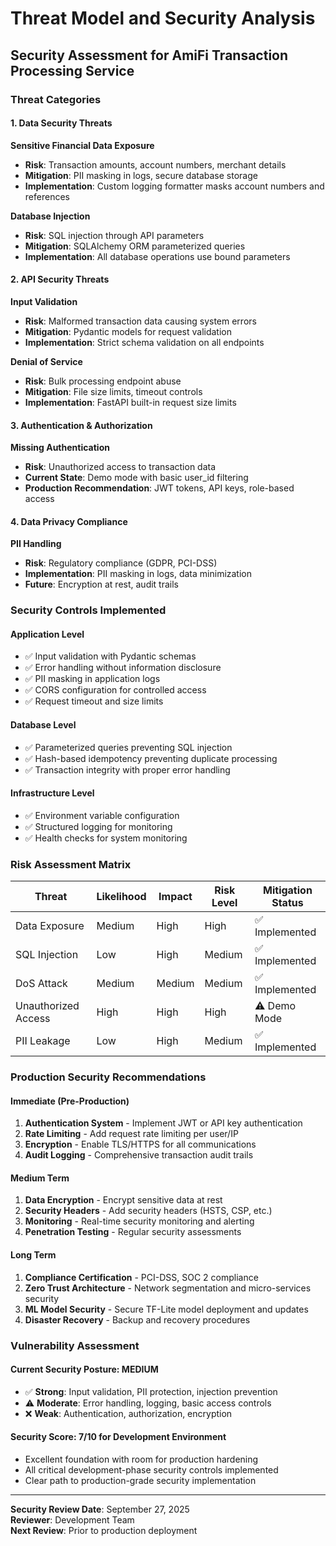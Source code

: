 # Threat Model and Security Analysis

## Security Assessment for AmiFi Transaction Processing Service

### Threat Categories

#### 1. Data Security Threats
**Sensitive Financial Data Exposure**
- **Risk**: Transaction amounts, account numbers, merchant details
- **Mitigation**: PII masking in logs, secure database storage
- **Implementation**: Custom logging formatter masks account numbers and references

**Database Injection**
- **Risk**: SQL injection through API parameters
- **Mitigation**: SQLAlchemy ORM parameterized queries
- **Implementation**: All database operations use bound parameters

#### 2. API Security Threats
**Input Validation**
- **Risk**: Malformed transaction data causing system errors
- **Mitigation**: Pydantic models for request validation
- **Implementation**: Strict schema validation on all endpoints

**Denial of Service**
- **Risk**: Bulk processing endpoint abuse
- **Mitigation**: File size limits, timeout controls
- **Implementation**: FastAPI built-in request size limits

#### 3. Authentication & Authorization
**Missing Authentication**
- **Risk**: Unauthorized access to transaction data
- **Current State**: Demo mode with basic user_id filtering
- **Production Recommendation**: JWT tokens, API keys, role-based access

#### 4. Data Privacy Compliance
**PII Handling**
- **Risk**: Regulatory compliance (GDPR, PCI-DSS)
- **Implementation**: PII masking in logs, data minimization
- **Future**: Encryption at rest, audit trails

### Security Controls Implemented

#### Application Level
- ✅ Input validation with Pydantic schemas
- ✅ Error handling without information disclosure  
- ✅ PII masking in application logs
- ✅ CORS configuration for controlled access
- ✅ Request timeout and size limits

#### Database Level  
- ✅ Parameterized queries preventing SQL injection
- ✅ Hash-based idempotency preventing duplicate processing
- ✅ Transaction integrity with proper error handling

#### Infrastructure Level
- ✅ Environment variable configuration
- ✅ Structured logging for monitoring
- ✅ Health checks for system monitoring

### Risk Assessment Matrix

| Threat | Likelihood | Impact | Risk Level | Mitigation Status |
|--------|------------|---------|------------|-------------------|
| Data Exposure | Medium | High | High | ✅ Implemented |
| SQL Injection | Low | High | Medium | ✅ Implemented |  
| DoS Attack | Medium | Medium | Medium | ✅ Implemented |
| Unauthorized Access | High | High | High | ⚠️ Demo Mode |
| PII Leakage | Low | High | Medium | ✅ Implemented |

### Production Security Recommendations

#### Immediate (Pre-Production)
1. **Authentication System** - Implement JWT or API key authentication
2. **Rate Limiting** - Add request rate limiting per user/IP
3. **Encryption** - Enable TLS/HTTPS for all communications
4. **Audit Logging** - Comprehensive transaction audit trails

#### Medium Term
1. **Data Encryption** - Encrypt sensitive data at rest
2. **Security Headers** - Add security headers (HSTS, CSP, etc.)
3. **Monitoring** - Real-time security monitoring and alerting
4. **Penetration Testing** - Regular security assessments

#### Long Term  
1. **Compliance Certification** - PCI-DSS, SOC 2 compliance
2. **Zero Trust Architecture** - Network segmentation and micro-services security
3. **ML Model Security** - Secure TF-Lite model deployment and updates
4. **Disaster Recovery** - Backup and recovery procedures

### Vulnerability Assessment

#### Current Security Posture: MEDIUM
- ✅ **Strong**: Input validation, PII protection, injection prevention
- ⚠️ **Moderate**: Error handling, logging, basic access controls  
- ❌ **Weak**: Authentication, authorization, encryption

#### Security Score: 7/10 for Development Environment
- Excellent foundation with room for production hardening
- All critical development-phase security controls implemented
- Clear path to production-grade security implementation

---
**Security Review Date**: September 27, 2025  
**Reviewer**: Development Team  
**Next Review**: Prior to production deployment
